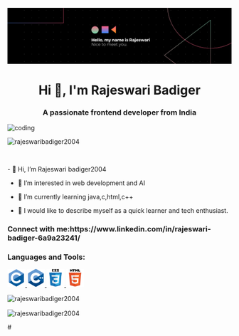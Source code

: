 <!---
rajeswaribadiger2004/rajeswaribadiger2004 is a ✨ special ✨ repository because its `README.md` (this file) appears on your GitHub profile.
You can click the Preview link to take a look at your changes.
--->
![logo](https://github.com/rajeswaribadiger2004/rajeswaribadiger2004/blob/main/rajeswaribanner.png)
<h1 align="center">Hi 👋, I'm Rajeswari Badiger</h1>
<h3 align="center">A passionate frontend developer from India</h3>
<img align=''right" alt="coding" width="400"src="https://as1.ftcdn.net/v2/jpg/05/93/82/76/1000_F_593827677_uXCPMbS2ztblOlGRIqSklgjElMKFbNuD.jpg">

<p align="left"> <img src="https://komarev.com/ghpvc/?username=rajeswaribadiger2004&label=Profile%20views&color=0e75b6&style=flat" alt="rajeswaribadiger2004" /> </p>

<p align="left"> <a href="https://twitter.com/" target="blank"><img src="https://img.shields.io/twitter/follow/?logo=twitter&style=for-the-badge" alt="" /></a> </p>
- 👋 Hi, I’m Rajeswari badiger2004

- 👀 I’m interested in web development and AI 

- 🌱 I’m currently learning java,c,html,c++

- 💫 I would like to describe myself as a quick learner and tech enthusiast.



<h3 align="left">Connect with me:https://www.linkedin.com/in/rajeswari-badiger-6a9a23241/</h3>
<p align="left">
</p>

<h3 align="left">Languages and Tools:</h3>
<p align="left"> <a href="https://www.cprogramming.com/" target="_blank" rel="noreferrer"> <img src="https://raw.githubusercontent.com/devicons/devicon/master/icons/c/c-original.svg" alt="c" width="40" height="40"/> </a> <a href="https://www.w3schools.com/cpp/" target="_blank" rel="noreferrer"> <img src="https://raw.githubusercontent.com/devicons/devicon/master/icons/cplusplus/cplusplus-original.svg" alt="cplusplus" width="40" height="40"/> </a> <a href="https://www.w3schools.com/css/" target="_blank" rel="noreferrer"> <img src="https://raw.githubusercontent.com/devicons/devicon/master/icons/css3/css3-original-wordmark.svg" alt="css3" width="40" height="40"/> </a> <a href="https://www.w3.org/html/" target="_blank" rel="noreferrer"> <img src="https://raw.githubusercontent.com/devicons/devicon/master/icons/html5/html5-original-wordmark.svg" alt="html5" width="40" height="40"/> </a> </p>

<p><img align="center" src="https://github-readme-stats.vercel.app/api/top-langs?username=rajeswaribadiger2004&show_icons=true&locale=en&layout=compact" alt="rajeswaribadiger2004" /></p>

<p><img align="center" src="https://github-readme-streak-stats.herokuapp.com/?user=rajeswaribadiger2004&" alt="rajeswaribadiger2004" /></p>
#
